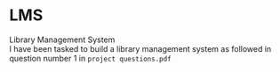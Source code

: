 # LMS
<l6>Library Management System</l6>
<br>
I have been tasked to build a library management system as followed in question number 1 in ```project questions.pdf```